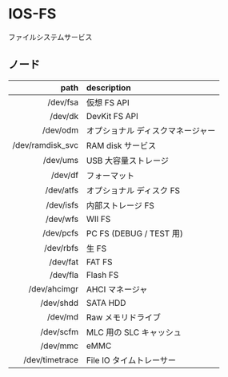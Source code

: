 # IOS-FS
ファイルシステムサービス

## ノード
|             path | description                       |
| ---------------: | :-------------------------------- |
|         /dev/fsa | 仮想 FS API                       |
|          /dev/dk | DevKit FS API                     |
|         /dev/odm | オプショナル ディスクマネージャー |
| /dev/ramdisk_svc | RAM disk サービス                 |
|         /dev/ums | USB 大容量ストレージ              |
|          /dev/df | フォーマット                      |
|        /dev/atfs | オプショナル ディスク FS          |
|        /dev/isfs | 内部ストレージ FS                 |
|         /dev/wfs | WII FS                            |
|        /dev/pcfs | PC FS (DEBUG / TEST 用)           |
|        /dev/rbfs | 生 FS                             |
|         /dev/fat | FAT FS                            |
|         /dev/fla | Flash FS                          |
|     /dev/ahcimgr | AHCI マネージャ                   |
|        /dev/shdd | SATA HDD                          |
|          /dev/md | Raw メモリドライブ                |
|        /dev/scfm | MLC 用の SLC キャッシュ           |
|         /dev/mmc | eMMC                              |
|   /dev/timetrace | File IO タイムトレーサー          |
